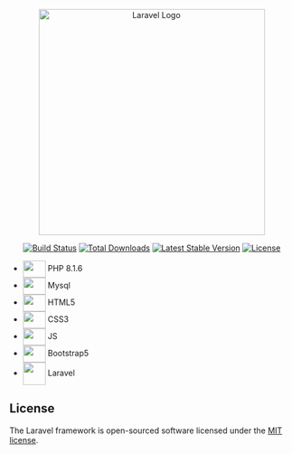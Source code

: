 <p align="center"><a href="https://laravel.com" target="_blank"><img src="https://raw.githubusercontent.com/laravel/art/master/logo-lockup/5%20SVG/2%20CMYK/1%20Full%20Color/laravel-logolockup-cmyk-red.svg" width="400" alt="Laravel Logo"></a></p>

<p align="center">
<a href="https://travis-ci.org/laravel/framework"><img src="https://travis-ci.org/laravel/framework.svg" alt="Build Status"></a>
<a href="https://packagist.org/packages/laravel/framework"><img src="https://img.shields.io/packagist/dt/laravel/framework" alt="Total Downloads"></a>
<a href="https://packagist.org/packages/laravel/framework"><img src="https://img.shields.io/packagist/v/laravel/framework" alt="Latest Stable Version"></a>
<a href="https://packagist.org/packages/laravel/framework"><img src="https://img.shields.io/packagist/l/laravel/framework" alt="License"></a>
</p>

* <img align="center" height="30" width="40" src="https://icongr.am/devicon/php-original.svg?size=128&color=currentColor"> PHP 8.1.6 
* <img align="center" height="30" width="40" src="https://icongr.am/devicon/mysql-original-wordmark.svg?size=128&color=currentColor"> Mysql  
* <img align="center" height="30" width="40" src="https://icongr.am/devicon/html5-original.svg?size=128&color=currentColor"> HTML5
* <img align="center" height="30" width="40" src="https://icongr.am/devicon/css3-original.svg?size=128&color=currentColor"> CSS3
* <img align="center" height="30" width="40" src="https://icongr.am/devicon/javascript-original.svg?size=128&color=currentColor"> JS
* <img align="center" height="30" width="40" src="https://getbootstrap.com/docs/5.2/assets/brand/bootstrap-logo-shadow.png"> Bootstrap5
* <img align="center" height="40" width="40" src="https://static-00.iconduck.com/assets.00/laravel-icon-497x512-uwybstke.png"> Laravel

## License

The Laravel framework is open-sourced software licensed under the [MIT license](https://opensource.org/licenses/MIT).
